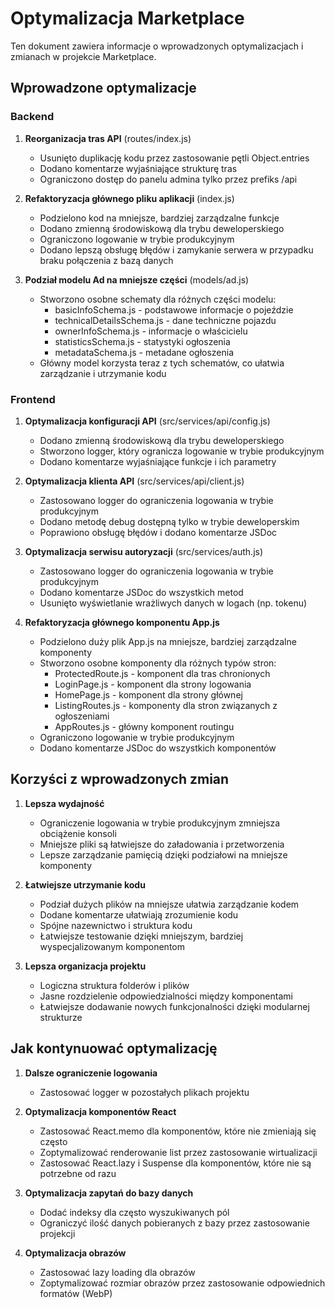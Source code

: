 # Optymalizacja Marketplace

Ten dokument zawiera informacje o wprowadzonych optymalizacjach i zmianach w projekcie Marketplace.

## Wprowadzone optymalizacje

### Backend

1. **Reorganizacja tras API** (routes/index.js)
   - Usunięto duplikację kodu przez zastosowanie pętli Object.entries
   - Dodano komentarze wyjaśniające strukturę tras
   - Ograniczono dostęp do panelu admina tylko przez prefiks /api

2. **Refaktoryzacja głównego pliku aplikacji** (index.js)
   - Podzielono kod na mniejsze, bardziej zarządzalne funkcje
   - Dodano zmienną środowiskową dla trybu deweloperskiego
   - Ograniczono logowanie w trybie produkcyjnym
   - Dodano lepszą obsługę błędów i zamykanie serwera w przypadku braku połączenia z bazą danych

3. **Podział modelu Ad na mniejsze części** (models/ad.js)
   - Stworzono osobne schematy dla różnych części modelu:
     - basicInfoSchema.js - podstawowe informacje o pojeździe
     - technicalDetailsSchema.js - dane techniczne pojazdu
     - ownerInfoSchema.js - informacje o właścicielu
     - statisticsSchema.js - statystyki ogłoszenia
     - metadataSchema.js - metadane ogłoszenia
   - Główny model korzysta teraz z tych schematów, co ułatwia zarządzanie i utrzymanie kodu

### Frontend

1. **Optymalizacja konfiguracji API** (src/services/api/config.js)
   - Dodano zmienną środowiskową dla trybu deweloperskiego
   - Stworzono logger, który ogranicza logowanie w trybie produkcyjnym
   - Dodano komentarze wyjaśniające funkcje i ich parametry

2. **Optymalizacja klienta API** (src/services/api/client.js)
   - Zastosowano logger do ograniczenia logowania w trybie produkcyjnym
   - Dodano metodę debug dostępną tylko w trybie deweloperskim
   - Poprawiono obsługę błędów i dodano komentarze JSDoc

3. **Optymalizacja serwisu autoryzacji** (src/services/auth.js)
   - Zastosowano logger do ograniczenia logowania w trybie produkcyjnym
   - Dodano komentarze JSDoc do wszystkich metod
   - Usunięto wyświetlanie wrażliwych danych w logach (np. tokenu)

4. **Refaktoryzacja głównego komponentu App.js**
   - Podzielono duży plik App.js na mniejsze, bardziej zarządzalne komponenty
   - Stworzono osobne komponenty dla różnych typów stron:
     - ProtectedRoute.js - komponent dla tras chronionych
     - LoginPage.js - komponent dla strony logowania
     - HomePage.js - komponent dla strony głównej
     - ListingRoutes.js - komponenty dla stron związanych z ogłoszeniami
     - AppRoutes.js - główny komponent routingu
   - Ograniczono logowanie w trybie produkcyjnym
   - Dodano komentarze JSDoc do wszystkich komponentów

## Korzyści z wprowadzonych zmian

1. **Lepsza wydajność**
   - Ograniczenie logowania w trybie produkcyjnym zmniejsza obciążenie konsoli
   - Mniejsze pliki są łatwiejsze do załadowania i przetworzenia
   - Lepsze zarządzanie pamięcią dzięki podziałowi na mniejsze komponenty

2. **Łatwiejsze utrzymanie kodu**
   - Podział dużych plików na mniejsze ułatwia zarządzanie kodem
   - Dodane komentarze ułatwiają zrozumienie kodu
   - Spójne nazewnictwo i struktura kodu
   - Łatwiejsze testowanie dzięki mniejszym, bardziej wyspecjalizowanym komponentom

3. **Lepsza organizacja projektu**
   - Logiczna struktura folderów i plików
   - Jasne rozdzielenie odpowiedzialności między komponentami
   - Łatwiejsze dodawanie nowych funkcjonalności dzięki modularnej strukturze

## Jak kontynuować optymalizację

1. **Dalsze ograniczenie logowania**
   - Zastosować logger w pozostałych plikach projektu

2. **Optymalizacja komponentów React**
   - Zastosować React.memo dla komponentów, które nie zmieniają się często
   - Zoptymalizować renderowanie list przez zastosowanie wirtualizacji
   - Zastosować React.lazy i Suspense dla komponentów, które nie są potrzebne od razu

3. **Optymalizacja zapytań do bazy danych**
   - Dodać indeksy dla często wyszukiwanych pól
   - Ograniczyć ilość danych pobieranych z bazy przez zastosowanie projekcji

4. **Optymalizacja obrazów**
   - Zastosować lazy loading dla obrazów
   - Zoptymalizować rozmiar obrazów przez zastosowanie odpowiednich formatów (WebP)

